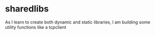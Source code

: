 # sharedlibs

As I learn to create both dynamic and static libraries, I am building some utility functions like a tcpclient
